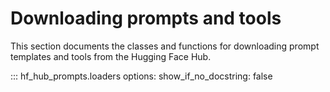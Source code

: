 # Downloading prompts and tools

This section documents the classes and functions for downloading prompt templates and tools from the Hugging Face Hub.

::: hf_hub_prompts.loaders
    options:
        show_if_no_docstring: false